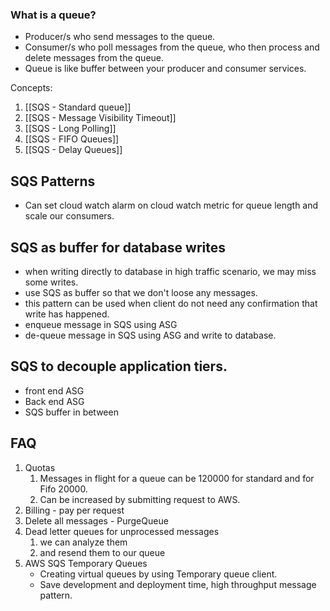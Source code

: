 
### What is a queue?
- Producer/s who send messages to the queue.
- Consumer/s who poll messages from the queue, who then process and delete messages from the queue.
- Queue is like buffer between your producer and consumer services.

Concepts:
1. [[SQS - Standard queue]]
2. [[SQS - Message Visibility Timeout]]
3. [[SQS - Long Polling]] 
4. [[SQS - FIFO Queues]]  
5. [[SQS - Delay Queues]]

## SQS Patterns
- Can set cloud watch alarm on cloud watch metric for queue length and scale our consumers. 
## SQS as buffer for database writes
- when writing directly to database in high traffic scenario, we may miss some writes.
- use SQS as buffer so that we don't loose any messages.
- this pattern can be used when client do not need any confirmation that write has happened.
- enqueue message in SQS using ASG
- de-queue message in SQS using ASG and write to database.

## SQS to decouple application tiers. 
- front end ASG
- Back end ASG 
- SQS buffer in between

## FAQ
1. Quotas
	1. Messages in flight for a queue can be 120000 for standard and for Fifo 20000.
	2. Can be increased by submitting request to AWS. 
2. Billing - pay per request
3. Delete all messages - PurgeQueue
4. Dead letter queues for unprocessed messages 
	1. we can analyze them 
	2. and resend them to our queue
5. AWS SQS Temporary Queues 
	- Creating virtual queues by using Temporary queue client.
	- Save development and deployment time, high throughput message pattern.